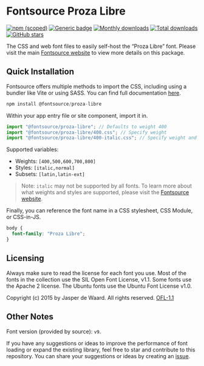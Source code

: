 # Fontsource Proza Libre

[![npm (scoped)](https://img.shields.io/npm/v/@fontsource/proza-libre?color=brightgreen)](https://www.npmjs.com/package/@fontsource/proza-libre) [![Generic badge](https://img.shields.io/badge/fontsource-passing-brightgreen)](https://github.com/fontsource/fontsource) [![Monthly downloads](https://badgen.net/npm/dm/@fontsource/proza-libre)](https://github.com/fontsource/fontsource) [![Total downloads](https://badgen.net/npm/dt/@fontsource/proza-libre)](https://github.com/fontsource/fontsource) [![GitHub stars](https://img.shields.io/github/stars/fontsource/fontsource.svg?style=social&label=Star)](https://github.com/fontsource/fontsource/stargazers)

The CSS and web font files to easily self-host the “Proza Libre” font. Please visit the main [Fontsource website](https://fontsource.org/fonts/proza-libre) to view more details on this package.

## Quick Installation

Fontsource offers multiple methods to import the CSS, including using a bundler like Vite or using SASS. You can find full documentation [here](https://fontsource.org/docs/getting-started/introduction).

```javascript
npm install @fontsource/proza-libre
```

Within your app entry file or site component, import it in.

```javascript
import "@fontsource/proza-libre"; // Defaults to weight 400
import "@fontsource/proza-libre/400.css"; // Specify weight
import "@fontsource/proza-libre/400-italic.css"; // Specify weight and style
```

Supported variables:
- Weights: `[400,500,600,700,800]`
- Styles: `[italic,normal]`
- Subsets: `[latin,latin-ext]`

> Note: `italic` may not be supported by all fonts. To learn more about what weights and styles are supported, please visit the [Fontsource website](https://fontsource.org/fonts/proza-libre).

Finally, you can reference the font name in a CSS stylesheet, CSS Module, or CSS-in-JS.

```css
body {
  font-family: "Proza Libre";
}
```

## Licensing
Always make sure to read the license for each font you use. Most of the fonts in the collection use the SIL Open Font License, v1.1. Some fonts use the Apache 2 license. The Ubuntu fonts use the Ubuntu Font License v1.0.

Copyright (c) 2015 by Jasper de Waard. All rights reserved.
[OFL-1.1](http://scripts.sil.org/OFL)

## Other Notes
Font version (provided by source): `v9`.

If you have any suggestions or ideas to improve the performance of font loading or expand the existing library, feel free to star and contribute to this repository. You can share your suggestions or ideas by creating an [issue](https://github.com/fontsource/fontsource/issues).